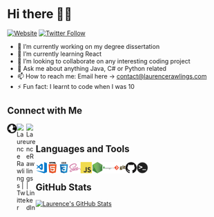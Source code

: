 # Hi there 👋🏼

[![Website](https://img.shields.io/website?label=laurencerawlings.com&style=for-the-badge&url=https%3A%2F%2Flaurencerawlings.com)](https://laurencerawlings.com)
[![Twitter Follow](https://img.shields.io/twitter/follow/laurencer_?color=1DA1F2&logo=twitter&style=for-the-badge)](https://twitter.com/intent/follow?original_referer=https%3A%2F%2Fgithub.com%2FLaurenceRawlings&screen_name=LaurenceR_)

-   🔭 I’m currently working on my degree dissertation
-   🌱 I’m currently learning React
-   👯 I’m looking to collaborate on any interesting coding project
-   💬 Ask me about anything Java, C# or Python related
-   📫 How to reach me: Email here -> contact@laurencerawlings.com
-   ⚡ Fun fact: I learnt to code when I was 10

## Connect with Me

[<img align="left" alt="laurencerawlings.com" width="22px" src="https://raw.githubusercontent.com/iconic/open-iconic/master/svg/globe.svg" />][website]
[<img align="left" alt="Laurence Rawlings | Twitter" width="22px" src="https://cdn.jsdelivr.net/npm/simple-icons@v3/icons/twitter.svg" />][twitter]
[<img align="left" alt="LaurenceRawlings | LinkedIn" width="22px" src="https://cdn.jsdelivr.net/npm/simple-icons@v3/icons/linkedin.svg" />][linkedin]

<br />

## Languages and Tools

<img align="left" alt="Visual Studio Code" width="26px" src="https://raw.githubusercontent.com/github/explore/80688e429a7d4ef2fca1e82350fe8e3517d3494d/topics/visual-studio-code/visual-studio-code.png" />
<img align="left" alt="HTML5" width="26px" src="https://raw.githubusercontent.com/github/explore/80688e429a7d4ef2fca1e82350fe8e3517d3494d/topics/html/html.png" />
<img align="left" alt="CSS3" width="26px" src="https://raw.githubusercontent.com/github/explore/80688e429a7d4ef2fca1e82350fe8e3517d3494d/topics/css/css.png" />
<img align="left" alt="Sass" width="26px" src="https://raw.githubusercontent.com/github/explore/80688e429a7d4ef2fca1e82350fe8e3517d3494d/topics/sass/sass.png" />
<img align="left" alt="JavaScript" width="26px" src="https://raw.githubusercontent.com/github/explore/80688e429a7d4ef2fca1e82350fe8e3517d3494d/topics/javascript/javascript.png" />
<img align="left" alt="Node.js" width="26px" src="https://raw.githubusercontent.com/github/explore/80688e429a7d4ef2fca1e82350fe8e3517d3494d/topics/nodejs/nodejs.png" />
<img align="left" alt="MongoDB" width="26px" src="https://raw.githubusercontent.com/github/explore/80688e429a7d4ef2fca1e82350fe8e3517d3494d/topics/mongodb/mongodb.png" />
<img align="left" alt="Git" width="26px" src="https://raw.githubusercontent.com/github/explore/80688e429a7d4ef2fca1e82350fe8e3517d3494d/topics/git/git.png" />
<img align="left" alt="GitHub" width="26px" src="https://raw.githubusercontent.com/github/explore/78df643247d429f6cc873026c0622819ad797942/topics/github/github.png" />
<img align="left" alt="Terminal" width="26px" src="https://raw.githubusercontent.com/github/explore/80688e429a7d4ef2fca1e82350fe8e3517d3494d/topics/terminal/terminal.png" />

<br />

## GitHub Stats

[![Laurence's GitHub Stats](https://github-readme-stats.vercel.app/api?username=LaurenceRawlings)](https://github.com/LaurenceRawlings)

[website]: https://laurencerawlings.com
[twitter]: https://twitter.com/laurencer_
[youtube]: https://www.youtube.com/channel/UCMOXtPnpNQ4xp4qCy9oiMzQ
[linkedin]: https://www.linkedin.com/in/laurence-rawlings-932406199
